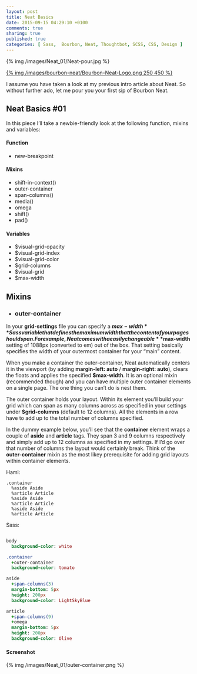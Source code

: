 ```yaml
---
layout: post
title: Neat Basics
date: 2015-09-15 04:29:10 +0100
comments: true
sharing: true
published: true 
categories: [ Sass,  Bourbon, Neat, Thoughtbot, SCSS, CSS, Design ]
---
```


{% img /images/Neat_01/Neat-pour.jpg %}

[{% img /images/bourbon-neat/Bourbon-Neat-Logo.png  250 450 %}](http://neat.bourbon.io/)

I assume you have taken a look at my previous intro article about Neat. So without further ado, let me pour you your first sip of Bourbon Neat. 

## Neat Basics #01

In this piece I’ll take a newbie-friendly look at the following function, mixins and variables:

#### Function
+ new-breakpoint

#### Mixins

+ shift-in-context()
+ outer-container
+ span-columns()
+ media()
+ omega
+ shift()
+ pad()

#### Variables

+ $visual-grid-opacity
+ $visual-grid-index
+ $visual-grid-color
+ $grid-columns
+ $visual-grid
+ $max-width

## Mixins

+ ### outer-container

In your **grid-settings** file you can specify a **$max-width** Sass variable that defines the maximum width that the content of your page should span. For example, Neat comes with a easily changeable **$max-width** setting of 1088px (converted to em) out of the box. That setting basically specifies the width of your outermost container for your “main” content. 

When you make a container the outer-container, Neat automatically centers it in the viewport (by adding **margin-left: auto** / **margin-right: auto**), clears the floats and applies the specified **$max-width**. It is an optional mixin (recommended though) and you can have multiple outer container elements on a single page. The one thing you can’t do is nest them. 

The outer container holds your layout. Within its element you’ll build your grid which can span as many columns across as specified in your settings under **$grid-columns** (default to 12 columns). All the elements in a row have to add up to the total number of columns specified. 

In the dummy example below, you’ll see that the **container** element wraps a couple of **aside** and **article** tags. They span 3 and 9 columns respectively and simply add up to 12 columns as specified in my settings. If I’d go over that number of columns the layout would certainly break. Think of the **outer-container** mixin as the most likey prerequisite for adding grid layouts within container elements.

Haml:

``` haml
.container
  %aside Aside
  %article Article
  %aside Aside
  %article Article
  %aside Aside
  %article Article
```

Sass:

``` sass

body
  background-color: white

.container
  +outer-container
  background-color: tomato

aside
  +span-columns(3)
  margin-bottom: 5px
  height: 200px
  background-color: LightSkyBlue 

article
  +span-columns(9)
  +omega
  margin-bottom: 5px
  height: 200px
  background-color: Olive
```


#### Screenshot

{% img /images/Neat_01/outer-container.png %}

